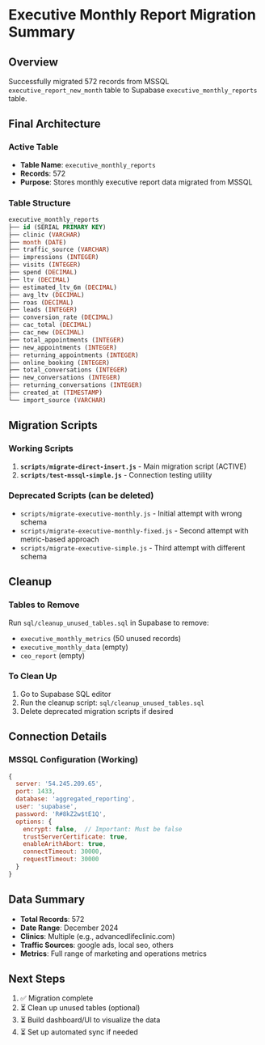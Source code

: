 # Executive Monthly Report Migration Summary

## Overview
Successfully migrated 572 records from MSSQL `executive_report_new_month` table to Supabase `executive_monthly_reports` table.

## Final Architecture

### Active Table
- **Table Name**: `executive_monthly_reports`
- **Records**: 572
- **Purpose**: Stores monthly executive report data migrated from MSSQL

### Table Structure
```sql
executive_monthly_reports
├── id (SERIAL PRIMARY KEY)
├── clinic (VARCHAR)
├── month (DATE)
├── traffic_source (VARCHAR)
├── impressions (INTEGER)
├── visits (INTEGER)
├── spend (DECIMAL)
├── ltv (DECIMAL)
├── estimated_ltv_6m (DECIMAL)
├── avg_ltv (DECIMAL)
├── roas (DECIMAL)
├── leads (INTEGER)
├── conversion_rate (DECIMAL)
├── cac_total (DECIMAL)
├── cac_new (DECIMAL)
├── total_appointments (INTEGER)
├── new_appointments (INTEGER)
├── returning_appointments (INTEGER)
├── online_booking (INTEGER)
├── total_conversations (INTEGER)
├── new_conversations (INTEGER)
├── returning_conversations (INTEGER)
├── created_at (TIMESTAMP)
└── import_source (VARCHAR)
```

## Migration Scripts

### Working Scripts
1. **`scripts/migrate-direct-insert.js`** - Main migration script (ACTIVE)
2. **`scripts/test-mssql-simple.js`** - Connection testing utility

### Deprecated Scripts (can be deleted)
- `scripts/migrate-executive-monthly.js` - Initial attempt with wrong schema
- `scripts/migrate-executive-monthly-fixed.js` - Second attempt with metric-based approach
- `scripts/migrate-executive-simple.js` - Third attempt with different schema

## Cleanup

### Tables to Remove
Run `sql/cleanup_unused_tables.sql` in Supabase to remove:
- `executive_monthly_metrics` (50 unused records)
- `executive_monthly_data` (empty)
- `ceo_report` (empty)

### To Clean Up
1. Go to Supabase SQL editor
2. Run the cleanup script: `sql/cleanup_unused_tables.sql`
3. Delete deprecated migration scripts if desired

## Connection Details

### MSSQL Configuration (Working)
```javascript
{
  server: '54.245.209.65',
  port: 1433,
  database: 'aggregated_reporting',
  user: 'supabase',
  password: 'R#8kZ2w$tE1Q',
  options: {
    encrypt: false,  // Important: Must be false
    trustServerCertificate: true,
    enableArithAbort: true,
    connectTimeout: 30000,
    requestTimeout: 30000
  }
}
```

## Data Summary
- **Total Records**: 572
- **Date Range**: December 2024
- **Clinics**: Multiple (e.g., advancedlifeclinic.com)
- **Traffic Sources**: google ads, local seo, others
- **Metrics**: Full range of marketing and operations metrics

## Next Steps
1. ✅ Migration complete
2. ⏳ Clean up unused tables (optional)
3. ⏳ Build dashboard/UI to visualize the data
4. ⏳ Set up automated sync if needed